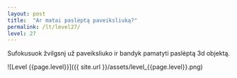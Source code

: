 ```yaml
---
layout: post
title:  "Ar matai paslėptą paveiksliuką?"
permalink: /lt/level27/
level: 27
---
```

Sufokusuok žvilgsnį už paveiksliuko ir bandyk pamatyti paslėptą 3d objektą.

![Level {{page.level}}]({{ site.url }}/assets/level_{{page.level}}.png)